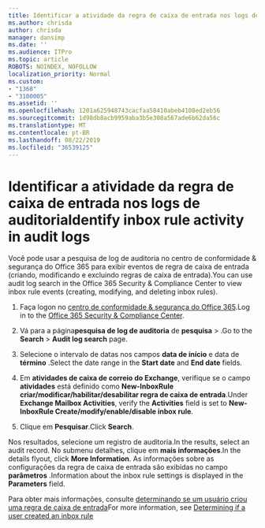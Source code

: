 ```yaml
---
title: Identificar a atividade da regra de caixa de entrada nos logs de auditoria
ms.author: chrisda
author: chrisda
manager: dansimp
ms.date: ''
ms.audience: ITPro
ms.topic: article
ROBOTS: NOINDEX, NOFOLLOW
localization_priority: Normal
ms.custom:
- "1368"
- "3100005"
ms.assetid: ''
ms.openlocfilehash: 1201a625948743cacfaa58410abeb4108ed2eb56
ms.sourcegitcommit: 1d98db8acb9959aba3b5e308a567ade6b62da56c
ms.translationtype: MT
ms.contentlocale: pt-BR
ms.lasthandoff: 08/22/2019
ms.locfileid: "36539125"
---
```

# <a name="identify-inbox-rule-activity-in-audit-logs"></a><span data-ttu-id="93f69-102">Identificar a atividade da regra de caixa de entrada nos logs de auditoria</span><span class="sxs-lookup"><span data-stu-id="93f69-102">Identify inbox rule activity in audit logs</span></span>

<span data-ttu-id="93f69-103">Você pode usar a pesquisa de log de auditoria no centro de conformidade & segurança do Office 365 para exibir eventos de regra de caixa de entrada (criando, modificando e excluindo regras de caixa de entrada).</span><span class="sxs-lookup"><span data-stu-id="93f69-103">You can use audit log search in the Office 365 Security & Compliance Center to view inbox rule events (creating, modifying, and deleting inbox rules).</span></span>

1. <span data-ttu-id="93f69-104">Faça logon no [centro de conformidade & segurança do Office 365](https://protection.office.com/).</span><span class="sxs-lookup"><span data-stu-id="93f69-104">Log in to the [Office 365 Security & Compliance Center](https://protection.office.com/).</span></span>

2. <span data-ttu-id="93f69-105">Vá para a página**pesquisa de log de auditoria** de **pesquisa** > .</span><span class="sxs-lookup"><span data-stu-id="93f69-105">Go to the **Search** > **Audit log search** page.</span></span>

3. <span data-ttu-id="93f69-106">Selecione o intervalo de datas nos campos **data de início** e data de **término** .</span><span class="sxs-lookup"><span data-stu-id="93f69-106">Select the date range in the **Start date** and **End date** fields.</span></span>

4. <span data-ttu-id="93f69-107">Em **atividades de caixa de correio do Exchange**, verifique se o campo **atividades** está definido como **New-InboxRule criar/modificar/habilitar/desabilitar regra de caixa de entrada**.</span><span class="sxs-lookup"><span data-stu-id="93f69-107">Under **Exchange Mailbox Activities**, verify the **Activities** field is set to **New-InboxRule Create/modify/enable/disable inbox rule**.</span></span>

5. <span data-ttu-id="93f69-108">Clique em **Pesquisar**.</span><span class="sxs-lookup"><span data-stu-id="93f69-108">Click **Search**.</span></span>

<span data-ttu-id="93f69-109">Nos resultados, selecione um registro de auditoria.</span><span class="sxs-lookup"><span data-stu-id="93f69-109">In the results, select an audit record.</span></span> <span data-ttu-id="93f69-110">No submenu detalhes, clique em **mais informações**.</span><span class="sxs-lookup"><span data-stu-id="93f69-110">In the details flyout, click **More Information**.</span></span> <span data-ttu-id="93f69-111">As informações sobre as configurações da regra de caixa de entrada são exibidas no campo **parâmetros** .</span><span class="sxs-lookup"><span data-stu-id="93f69-111">Information about the inbox rule settings is displayed in the **Parameters** field.</span></span>

<span data-ttu-id="93f69-112">Para obter mais informações, consulte [determinando se um usuário criou uma regra de caixa de entrada](https://docs.microsoft.com//office365/securitycompliance/auditing-troubleshooting-scenarios#determining-if-a-user-created-an-inbox-rule)</span><span class="sxs-lookup"><span data-stu-id="93f69-112">For more information, see [Determining if a user created an inbox rule](https://docs.microsoft.com//office365/securitycompliance/auditing-troubleshooting-scenarios#determining-if-a-user-created-an-inbox-rule)</span></span>
